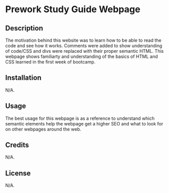 # Prework Study Guide Webpage

## Description

The motivation behind this website was to learn how to be able to read the code and see how it works. Comments were added to show understanding of code/CSS and divs were replaced with their proper semantic HTML. This webpage shows familiarty and understanding of the basics of HTML and CSS learned in the first week of bootcamp. 

## Installation

N/A.

## Usage

The best usage for this webpage is as a reference to understand which semantic elements help the webpage get a higher SEO and what to look for on other webpages around the web. 

## Credits

N/A.

## License

N/A.